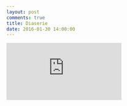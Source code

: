 ```yaml
---
layout: post
comments: true
title: Diaserie
date: 2016-01-30 14:00:00
---
```

<div class="container">
<iframe class="video" src="https://www.youtube.com/embed/CDgXN7j4eL0?rel=0" frameborder="0" allowfullscreen></iframe>
</div>
